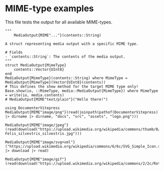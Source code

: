 # MIME-type examples

This file tests the output for all available MIME-types.

```@example mime-examples
"""
    MediaOutput{MIME"..."}(contents::String)

A struct representing media output with a specific MIME type.

# Fields
- `contents::String`: The contents of the media output.
"""
struct MediaOutput{MimeType}
    contents::Vector{UInt8}
end
MediaOutput{MimeType}(contents::String) where MimeType = MediaOutput{MimeType}(Vector{UInt8}(contents))
# This defines the show method for the target MIME type only!
Base.show(io, ::MimeType, media::MediaOutput{MimeType}) where MimeType = write(io, media.contents)
# MediaOutput{MIME"text/plain"}("Hello there!")
```

```@example mime-examples
using DocumenterVitepress
MediaOutput{MIME"image/png"}(read(joinpath(pathof(DocumenterVitepress) |> dirname |> dirname, "docs", "src", "assets", "logo.png")))
```

```@example mime-examples
MediaOutput{MIME"image/jpeg"}(read(download("https://upload.wikimedia.org/wikipedia/commons/thumb/0/0e/Felis_silvestris_silvestris.jpg/519px-Felis_silvestris_silvestris.jpg")))
```

```@example mime-examples
MediaOutput{MIME"image/svg+xml"}("https://upload.wikimedia.org/wikipedia/commons/6/6c/SVG_Simple_Icon.svg" |> download |> read)
```

```@example mime-examples
MediaOutput{MIME"image/gif"}(read(download("https://upload.wikimedia.org/wikipedia/commons/2/2c/Rotating_earth_%28large%29.gif")))
```
